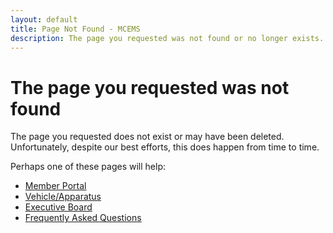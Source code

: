 ```yaml
---
layout: default
title: Page Not Found - MCEMS
description: The page you requested was not found or no longer exists.
---
```


The page you requested was not found
====================================

The page you requested does not exist or may have been deleted. Unfortunately, despite our best efforts, this does happen from time to time.

Perhaps one of these pages will help:

* [Member Portal](https://portal.bergems.org/)
* [Vehicle/Apparatus](/apparatus/)
* [Executive Board](/officers/)
* [Frequently Asked Questions](/faq/)
